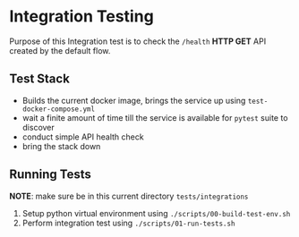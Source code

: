 # Integration Testing

Purpose of this Integration test is to check the `/health` __HTTP GET__ API created by the default flow.

## Test Stack

- Builds the current docker image, brings the service up using `test-docker-compose.yml`
- wait a finite amount of time till the service is available for `pytest` suite to discover
- conduct simple API health check
- bring the stack down

## Running Tests

__NOTE__: make sure be in this current directory `tests/integrations`

1. Setup python virtual environment using `./scripts/00-build-test-env.sh`
2. Perform integration test using `./scripts/01-run-tests.sh`